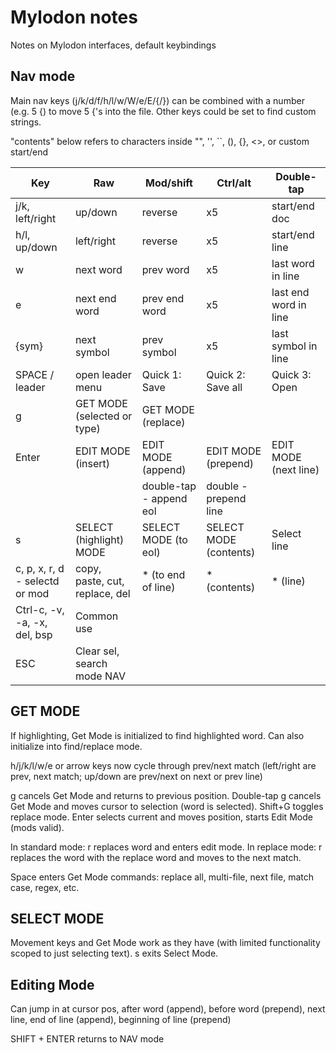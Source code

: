 # Mylodon notes

Notes on Mylodon interfaces, default keybindings

## Nav mode

Main nav keys (j/k/d/f/h/l/w/W/e/E/{/}) can be combined with a number (e.g. 5 {) to move 5 {'s into the file.
Other keys could be set to find custom strings.

"contents" below refers to characters inside "", '', ``, (), {}, <>, or custom start/end

| Key                           | Raw                           | Mod/shift                 | Ctrl/alt              | Double-tap            |
| ---                           | ---                           | ---                       | ---                   | ---                   |
| j/k, left/right               | up/down                       | reverse                   | x5                    | start/end doc         |
| h/l, up/down                  | left/right                    | reverse                   | x5                    | start/end line        |
| w                             | next word                     | prev word                 | x5                    | last word in line     |
| e                             | next end word                 | prev end word             | x5                    | last end word in line |
| {sym}                         | next symbol                   | prev symbol               | x5                    | last symbol in line   |
| SPACE / leader                | open leader menu              | Quick 1: Save             | Quick 2: Save all     | Quick 3: Open         |
| g                             | GET MODE (selected or type)   | GET MODE (replace)        |                       |                       |
| Enter                         | EDIT MODE (insert)            | EDIT MODE (append)        | EDIT MODE (prepend)   | EDIT MODE (next line) |
|                               |                               | double-tap - append eol   | double - prepend line |                       |
| s                             | SELECT (highlight) MODE       | SELECT MODE (to eol)      | SELECT MODE (contents)| Select line           |
| c, p, x, r, d - selectd or mod| copy, paste, cut, replace, del| * (to end of line)        | * (contents)          | * (line)              |
| Ctrl-c, -v, -a, -x, del, bsp  | Common use                    |                           |                       |                       |
| ESC                           | Clear sel, search mode NAV    |                           |                       |                       |

## GET MODE

If highlighting, Get Mode is initialized to find highlighted word. Can also initialize into find/replace mode.

h/j/k/l/w/e or arrow keys now cycle through prev/next match (left/right are prev, next match; up/down are prev/next on next or prev line)

g cancels Get Mode and returns to previous position. Double-tap g cancels Get Mode and moves cursor to selection (word is selected). Shift+G toggles replace mode. Enter selects current and moves position, starts Edit Mode (mods valid).

In standard mode: r replaces word and enters edit mode. In replace mode: r replaces the word with the replace word and moves to the next match.

Space enters Get Mode commands: replace all, multi-file, next file, match case, regex, etc.

## SELECT MODE

Movement keys and Get Mode work as they have (with limited functionality scoped to just selecting text). s exits Select Mode.

## Editing Mode

Can jump in at cursor pos, after word (append), before word (prepend), next line, end of line (append), beginning of line (prepend)

SHIFT + ENTER returns to NAV mode
